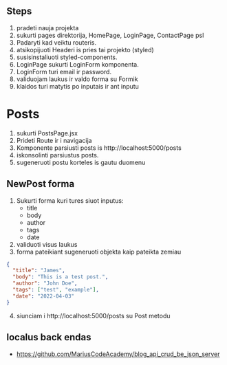 ## Steps

1. pradeti nauja projekta
2. sukurti pages direktorija, HomePage, LoginPage, ContactPage psl
3. Padaryti kad veiktu routeris.
4. atsikopijuoti Headeri is pries tai projekto (styled)
5. susisinstaliuoti styled-components.
6. LoginPage sukurti LoginForm komponenta.
7. LoginForm turi email ir password.
8. validuojam laukus ir valdo forma su Formik
9. klaidos turi matytis po inputais ir ant inputu

# Posts

1. sukurti PostsPage.jsx
2. Prideti Route ir i navigacija
3. Komponente parsiusti posts is http://localhost:5000/posts
4. iskonsolinti parsiustus posts.
5. sugeneruoti postu korteles is gautu duomenu

## NewPost forma

1. Sukurti forma kuri tures siuot inputus:
   - title
   - body
   - author
   - tags
   - date
2. validuoti visus laukus
3. forma pateikiant sugeneruoti objekta kaip pateikta zemiau

```json
{
  "title": "James",
  "body": "This is a test post.",
  "author": "John Doe",
  "tags": ["test", "example"],
  "date": "2022-04-03"
}
```

4. siunciam i http://localhost:5000/posts su Post metodu

## localus back endas

- https://github.com/MariusCodeAcademy/blog_api_crud_be_json_server
